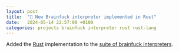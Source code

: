 ```yaml
---
layout: post
title:  "🧠 New Brainfuck interpreter implemented in Rust"
date:   2024-05-14 22:57:00 +0100
categories: projects brainfuck interpreter rust rust-lang
---
```

Added the [Rust](https://github.com/sanelli/brainfuck/tree/main/rust) implementation to the [suite of brainfuck interpreters](https://github.com/sanelli/brainfuck).
